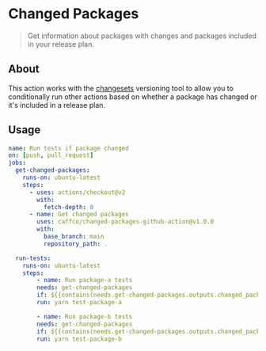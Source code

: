 # Changed Packages

> Get information about packages with changes and packages included in your release plan.

## About

This action works with the [changesets][changesetsurl] versioning tool to allow you to conditionally run other actions based on whether a package has changed or it's included in a release plan.

## Usage

```yml
name: Run tests if package changed
on: [push, pull_request]
jobs:
  get-changed-packages:
    runs-on: ubuntu-latest
    steps:
      - uses: actions/checkout@v2
        with:
          fetch-depth: 0
      - name: Get changed packages
        uses: caffco/changed-packages-github-action@v1.0.0
        with:
          base_branch: main
          repository_path: .

  run-tests:
    runs-on: ubuntu-latest
    steps:
        - name: Run package-a tests
        needs: get-changed-packages
        if: ${{contains(needs.get-changed-packages.outputs.changed_packages, 'package-a')}}
        run: yarn test-package-a

        - name: Run package-b tests
        needs: get-changed-packages
        if: ${{contains(needs.get-changed-packages.outputs.changed_packages, 'package-b')}}
        run: yarn test-package-b
```

[changesetsurl]: https://github.com/atlassian/changesets
